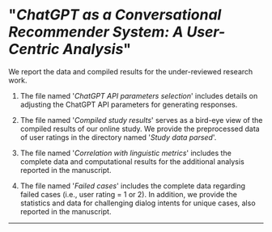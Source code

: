 # "_ChatGPT as a Conversational Recommender System: A User-Centric Analysis_"

We report the data and compiled results for the under-reviewed research work. 

1. The file named '_ChatGPT API parameters selection_' includes details on adjusting the ChatGPT API parameters for generating responses. 

2. The file named '_Compiled study results_' serves as a bird-eye view of the compiled results of our online study. We provide the preprocessed data of user ratings in the directory named '_Study data parsed_'.   

3. The file named '_Correlation with linguistic metrics_' includes the complete data and computational results for the additional analysis reported in the manuscript.

4. The file named '_Failed cases_' includes the complete data regarding failed cases (i.e., user rating = 1 or 2). In addition, we provide the statistics and data for challenging dialog intents for unique cases, also reported in the manuscript.


-----------------------------------------
